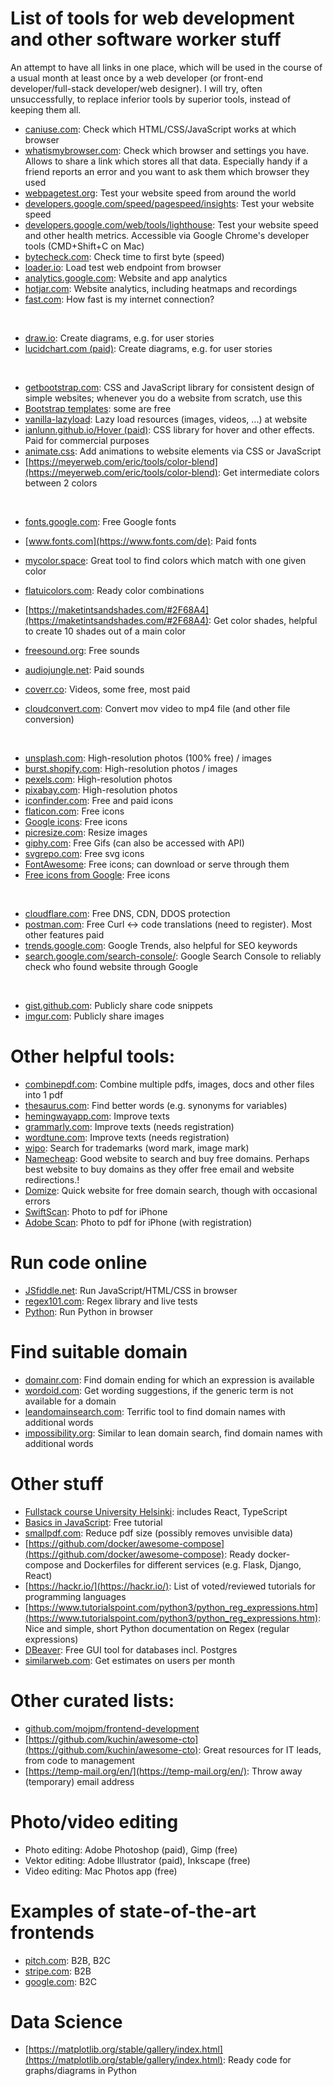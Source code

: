 # List of tools for web development and other software worker stuff

An attempt to have all links in one place, which will be used in the course of a usual month at least once by a web developer (or front-end developer/full-stack developer/web designer). I will try, often unsuccessfully, to replace inferior tools by superior tools, instead of keeping them all.

- [caniuse.com](https://caniuse.com): Check which HTML/CSS/JavaScript works at which browser
- [whatismybrowser.com](https://whatismybrowser.com): Check which browser and settings you have. Allows to share a link which stores all that data. Especially handy if a friend reports an error and you want to ask them which browser they used
- [webpagetest.org](https://webpagetest.com): Test your website speed from around the world
- [developers.google.com/speed/pagespeed/insights](https://developers.google.com/speed/pagespeed/insights/): Test your website speed
- [developers.google.com/web/tools/lighthouse](https://developers.google.com/web/tools/lighthouse): Test your website speed and other health metrics. Accessible via Google Chrome's developer tools (CMD+Shift+C on Mac)
- [bytecheck.com](https://www.bytecheck.com/): Check time to first byte (speed)
- [loader.io](https://loader.io/): Load test web endpoint from browser
- [analytics.google.com](https://analytics.google.com/analytics/web/): Website and app analytics
- [hotjar.com](https://www.hotjar.com): Website analytics, including heatmaps and recordings
- [fast.com](https://www.fast.com): How fast is my internet connection?

<br>

- [draw.io](https://draw.io): Create diagrams, e.g. for user stories
- [lucidchart.com (paid)](https://lucidchart.com): Create diagrams, e.g. for user stories

<br>

- [getbootstrap.com](https://getbootstrap.com/): CSS and JavaScript library for consistent design of simple websites; whenever you do a website from scratch, use this
- [Bootstrap templates](https://bootstrapmade.com/rapid-multipurpose-bootstrap-business-template/): some are free
- [vanilla-lazyload](https://github.com/verlok/vanilla-lazyload): Lazy load resources (images, videos, ...) at website
- [ianlunn.github.io/Hover (paid)](https://ianlunn.github.io/Hover/): CSS library for hover and other effects. Paid for commercial purposes
- [animate.css](https://animate.style/#best-practices): Add animations to website elements via CSS or JavaScript
- [https://meyerweb.com/eric/tools/color-blend](https://meyerweb.com/eric/tools/color-blend): Get intermediate colors between 2 colors

<br>

- [fonts.google.com](https://fonts.google.com/): Free Google fonts
- [www.fonts.com](https://www.fonts.com/de): Paid fonts

- [mycolor.space](https://mycolor.space/): Great tool to find colors which match with one given color
- [flatuicolors.com](https://flatuicolors.com/): Ready color combinations
- [https://maketintsandshades.com/#2F68A4](https://maketintsandshades.com/#2F68A4): Get color shades, helpful to create 10 shades out of a main color
- [freesound.org](https://freesound.org): Free sounds
- [audiojungle.net](https://audiojungle.net): Paid sounds
- [coverr.co](https://coverr.co/): Videos, some free, most paid
- [cloudconvert.com](cloudconvert.com): Convert mov video to mp4 file (and other file conversion)

<br>

- [unsplash.com](https://unsplash.com/): High-resolution photos (100% free) / images
- [burst.shopify.com](https://burst.shopify.com/): High-resolution photos / images
- [pexels.com](https://www.pexels.com/): High-resolution photos
- [pixabay.com](https://pixabay.com/): High-resolution photos
- [iconfinder.com](http://iconfinder.com/): Free and paid icons
- [flaticon.com](https://www.flaticon.com/): Free icons
- [Google icons](https://fonts.google.com/icons): Free icons
- [picresize.com](https://picresize.com/): Resize images
- [giphy.com](https://giphy.com): Free Gifs (can also be accessed with API)
- [svgrepo.com](https://www.svgrepo.com/collection/tiny-ui-arrow-icons/2): Free svg icons
- [FontAwesome](https://fontawesome.com/icons/bars?style=solid): Free icons; can download or serve through them
- [Free icons from Google](https://fonts.google.com/icons): Free icons

<br>

- [cloudflare.com](https://cloudflare.com): Free DNS, CDN, DDOS protection
- [postman.com](https://www.postman.com/): Free Curl <-> code translations (need to register). Most other features paid
- [trends.google.com](https://trends.google.com): Google Trends, also helpful for SEO keywords
- [search.google.com/search-console/](https://search.google.com/search-console/): Google Search Console to reliably check who found website through Google

<br>

- [gist.github.com](http://gist.github.com): Publicly share code snippets
- [imgur.com](https://imgur.com): Publicly share images


# Other helpful tools:
- [combinepdf.com](https://combinepdf.com): Combine multiple pdfs, images, docs and other files into 1 pdf
- [thesaurus.com](https://www.thesaurus.com/): Find better words (e.g. synonyms for variables)
- [hemingwayapp.com](https://hemingwayapp.com): Improve texts
- [grammarly.com](https://www.grammarly.com/): Improve texts (needs registration)
- [wordtune.com](http://wordtune.com/): Improve texts (needs registration)
- [wipo](https://www3.wipo.int/branddb/en/#): Search for trademarks (word mark, image mark)
- [Namecheap](https://www.namecheap.com/): Good website to search and buy free domains. Perhaps best website to buy domains as they offer free email and website redirections.!
- [Domize](https://www.domize.com/): Quick website for free domain search, though with occasional errors
- [SwiftScan](https://apps.apple.com/us/app/swiftscan-document-scanner/id834854351): Photo to pdf for iPhone
- [Adobe Scan](https://apps.apple.com/us/app/adobe-scan-mobile-pdf-scanner/id1199564834): Photo to pdf for iPhone (with registration)

# Run code online
- [JSfiddle.net](https://jsfiddle.net/): Run JavaScript/HTML/CSS in browser
- [regex101.com](https://regex101.com): Regex library and live tests
- [Python](https://repl.it/languages/python3): Run Python in browser

# Find suitable domain
- [domainr.com](https://domainr.com): Find domain ending for which an expression is available
- [wordoid.com](wordoid.com): Get wording suggestions, if the generic term is not available for a domain
- [leandomainsearch.com](https://leandomainsearch.com/search/): Terrific tool to find domain names with additional words
- [impossibility.org](http://impossibility.org/): Similar to lean domain search, find domain names with additional words

# Other stuff
- [Fullstack course University Helsinki](https://fullstackopen.com/en/): includes React, TypeScript
- [Basics in JavaScript](https://javascript.info): Free tutorial
- [smallpdf.com](https://smallpdf.com/): Reduce pdf size (possibly removes unvisible data)
- [https://github.com/docker/awesome-compose](https://github.com/docker/awesome-compose): Ready docker-compose and Dockerfiles for different services (e.g. Flask, Django, React)
- [https://hackr.io/](https://hackr.io/): List of voted/reviewed tutorials for programming languages
- [https://www.tutorialspoint.com/python3/python_reg_expressions.htm](https://www.tutorialspoint.com/python3/python_reg_expressions.htm): Nice and simple, short Python documentation on Regex (regular expressions)
- [DBeaver](dbeaver.io): Free GUI tool for databases incl. Postgres
- [similarweb.com](similarweb.com): Get estimates on users per month

# Other curated lists:
- [github.com/mojpm/frontend-development](https://github.com/mojpm/frontend-development)
- [https://github.com/kuchin/awesome-cto](https://github.com/kuchin/awesome-cto): Great resources for IT leads, from code to management
- [https://temp-mail.org/en/](https://temp-mail.org/en/): Throw away (temporary) email address

# Photo/video editing
- Photo editing: Adobe Photoshop (paid), Gimp (free)
- Vektor editing: Adobe Illustrator (paid), Inkscape (free)
- Video editing: Mac Photos app (free)

# Examples of state-of-the-art frontends
- [pitch.com](pitch.com): B2B, B2C
- [stripe.com](stripe.com): B2B
- [google.com](google.com): B2C

# Data Science
- [https://matplotlib.org/stable/gallery/index.html](https://matplotlib.org/stable/gallery/index.html): Ready code for graphs/diagrams in Python

